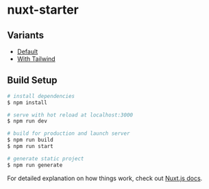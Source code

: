 # nuxt-starter

## Variants

* [Default](https://github.com/codegram/nuxt-starter/tree/main)
* [With Tailwind](https://github.com/codegram/nuxt-starter/tree/variant/tailwind)
## Build Setup

```bash
# install dependencies
$ npm install

# serve with hot reload at localhost:3000
$ npm run dev

# build for production and launch server
$ npm run build
$ npm run start

# generate static project
$ npm run generate
```

For detailed explanation on how things work, check out [Nuxt.js docs](https://nuxtjs.org).
